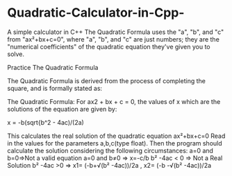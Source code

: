 # Quadratic-Calculator-in-Cpp-
A simple calculator in C++
The Quadratic Formula uses the "a", "b", and "c" from "ax²+bx+c=0", where "a", "b", and "c" are just numbers; they are the "numerical coefficients" of the quadratic equation they've given you to solve.

Practice The Quadratic Formula

The Quadratic Formula is derived from the process of completing the square, and is formally stated as:

The Quadratic Formula: For ax2 + bx + c = 0, the values of x which are the solutions of the equation are given by:

x = -b(sqrt{b^2 - 4ac)/(2a) 

This calculates the real solution of the quadratic equation ax²+bx+c=0
Read in the values for the parameters a,b,c(type float).
Then the program should calculate the solution considering the following circumstances:
a=0 and b=0=>Not a valid equation
a=0 and b≠0 => x=-c/b
b² -4ac < 0 => Not a Real Solution
b² -4ac >0 => x1= (-b+√(b² -4ac))/2a , x2= (-b -√(b² -4ac))/2a


